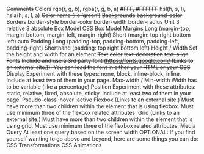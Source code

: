 ~~Comments~~
Colors
    rgb(r, g, b), rgba(r, g, b, a)
    ~~#FFF, #FFFFFF~~
    hsl(h, s, l),  hsla(h, s, l, a)
    ~~Color name (i.e ‘green’)~~
~~Backgrounds~~
    ~~background-color~~
Borders
    border-style
    border-color
    border-width
    border-radius
Unit
    3 relative
    3 absolute
Box Model CSS Box Model
    Margins
        Long (margin-top, margin-bottom, margin-left, margin-right)
        Short (margin: top right bottom left)
        auto
    Padding
        Long (padding-top, padding-bottom, padding-left, padding-right)
        Shorthand (padding: top right bottom left)
    Height / Width
        Set the height and width for an element
~~Text~~
    ~~color~~
    ~~text-decoration~~
    ~~text-align~~
~~Fonts~~
    ~~Include and use a 3rd party font (https://fonts.google.com/ (Links to an external site.)). You can load the font in either your HTML or your CSS~~
Display
    Experiment with these types: none, block, inline-block, inline. Include at least two of them in your page.
Max-width / Min-width
    Width has to be variable (like a percentage)
Position
    Experiment with these attributes: static, relative, fixed, absolute, sticky. Include at least two of them in your page.
Pseudo-class
    :hover
    :active
Flexbox (Links to an external site.)
    Must have more than two children within the element that is using flexbox. Must use minimum three of the flexbox related attributes.
Grid (Links to an external site.)
    Must have more than two children within the element that is using grid. Must use minimum three of the flexbox related attributes.
Media Query
    At least one query based on the screen width
OPTIONAL: If you find yourself wanting to go above and beyond, here are some things you can do:
    CSS Transformations
    CSS Animations